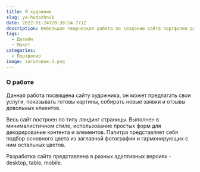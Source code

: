 ```yaml
---
title: Я художник
slug: ya-hudozhnik
date: 2022-01-24T20:38:14.771Z
description: Небольшая творческая работа по созданию сайта портфолио для художника.
tags:
  - Дизайн
  - Макет
categories:
  - Портфолио
image: заголовок-2.png
---
```

### О работе

Данная работа посвящена сайту художника, он может предлагать свои услуги, показывать готовы картины, собирать новые заявки и отзывы довольных клиентов.

Весь сайт построен по типу лэндинг страницы. Выполнен в минималистичном стиле, использование простых форм для декорирование контента и элементов. Палитра представляет себя подбор основного цвета из заглавной фотографии и гармонирующих с ним остальных цветов.

Разработка сайта представлена в разных адаптивных версиях - desktop, table, mobile.